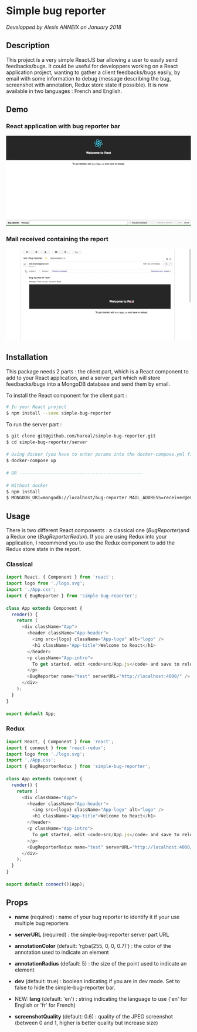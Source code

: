 # Simple bug reporter
*Developped by Alexis ANNEIX on January 2018*

## Description
This project is a very simple ReactJS bar allowing a user to easily send feedbacks/bugs. It could be useful for developpers working on a React application project, wanting to gather a client feedbacks/bugs easily, by email with some information to debug (message describing the bug, screenshot with annotation, Redux store state if possible).
It is now available in two languages : French and English.

## Demo

### React application with bug reporter bar
![React application demo](https://github.com/haroal/simple-bug-reporter/raw/master/gif/simple-bug-reporter_client.gif)

### Mail received containing the report
![Mail with report](https://github.com/haroal/simple-bug-reporter/raw/master/gif/simple-bug-reporter_mail.gif)

## Installation

This package needs 2 parts : the client part, which is a React component to add to your React application, and a server part which will store feedbacks/bugs into a MongoDB database and send them by email.

To install the React component for the client part : 
```bash
# In your React project
$ npm install --save simple-bug-reporter
```

To run the server part : 
```bash
$ git clone git@github.com/haroal/simple-bug-reporter.git
$ cd simple-bug-reporter/server

# Using docker (you have to enter params into the docker-compose.yml file)
$ docker-compose up
 
# OR -----------------------------------------------
 
# Without docker
$ npm install
$ MONGODB_URI=mongodb://localhost/bug-reporter MAIL_ADDRESS=receiver@email.com npm start
```

## Usage

There is two different React components : a classical one (*BugReporter*)and a Redux one (*BugReporterRedux*). If you are using Redux into your application, I recommend you to use the Redux component to add the Redux store state in the report.

### Classical
```javascript
import React, { Component } from 'react';
import logo from './logo.svg';
import './App.css';
import { BugReporter } from 'simple-bug-reporter';

class App extends Component {
  render() {
    return (
      <div className="App">
        <header className="App-header">
          <img src={logo} className="App-logo" alt="logo" />
          <h1 className="App-title">Welcome to React</h1>
        </header>
        <p className="App-intro">
          To get started, edit <code>src/App.js</code> and save to reload.
        </p>
        <BugReporter name="test" serverURL="http://localhost:4000/" />
      </div>
    );
  }
}

export default App;
```

### Redux
```javascript
import React, { Component } from 'react';
import { connect } from 'react-redux';
import logo from './logo.svg';
import './App.css';
import { BugReporterRedux } from 'simple-bug-reporter';

class App extends Component {
  render() {
    return (
      <div className="App">
        <header className="App-header">
          <img src={logo} className="App-logo" alt="logo" />
          <h1 className="App-title">Welcome to React</h1>
        </header>
        <p className="App-intro">
          To get started, edit <code>src/App.js</code> and save to reload.
        </p>
        <BugReporterRedux name="test" serverURL="http://localhost:4000/" />
      </div>
    );
  }
}

export default connect()(App);
```

## Props

- **name** (required) : name of your bug reporter to identify it if your use multiple bug reporters

- **serverURL** (required) : the simple-bug-reporter server part URL

- **annotationColor** (default: 'rgba(255, 0, 0, 0.7)') : the color of the annotation used to indicate an element

- **annotationRadius** (default: 5) : the size of the point used to indicate an element

- **dev** (default: true) : boolean indicating if you are in dev mode. Set to false to hide the simple-bug-reporter bar.

- NEW: **lang** (default: 'en') : string indicating the language to use ('en' for English or 'fr' for French)

- **screenshotQuality** (default: 0.6) : quality of the JPEG screenshot (between 0 and 1, higher is better quality but increase size)
